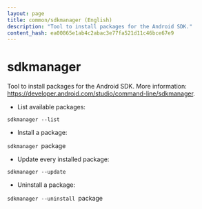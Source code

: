 ```yaml
---
layout: page
title: common/sdkmanager (English)
description: "Tool to install packages for the Android SDK."
content_hash: ea00865e1ab4c2abac3e77fa521d11c46bce67e9
---
```

# sdkmanager

Tool to install packages for the Android SDK.
More information: <https://developer.android.com/studio/command-line/sdkmanager>.

- List available packages:

`sdkmanager --list`

- Install a package:

`sdkmanager `<span class="tldr-var badge badge-pill bg-dark-lm bg-white-dm text-white-lm text-dark-dm font-weight-bold">package</span>

- Update every installed package:

`sdkmanager --update`

- Uninstall a package:

`sdkmanager --uninstall `<span class="tldr-var badge badge-pill bg-dark-lm bg-white-dm text-white-lm text-dark-dm font-weight-bold">package</span>
